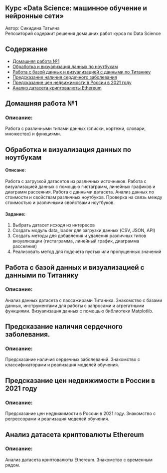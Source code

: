<h2>Курс «Data Science: машинное обучение и нейронные сети»</h2>
<p>
    Автор: Сикидина Татьяна</br>
    Репозиторий содержит решения домашних работ курса по Data Science
</p>
<h2>Содержание</h2>
<p>
    <ul>
        <li><a href="#hm1">Домашняя работа №1</a></li>
        <li><a href="#hm2">Обработка и визуализация данных по ноутбукам</a></li>
        <li><a href="#hm3">Работа с базой данных и визуализацией с данными по Титанику</a></li>
        <li><a href="#hm4">Предсказание наличия сердечного заболевания</a></li>
        <li><a href="#hm5">Предсказание цен недвижимости в России в 2021 году</a></li>
        <li><a href="#hm6">Анализ датасета криптовалюты Ethereum</a></li>        
    </ul>
</p>
<h2 id='hm1'>Домашняя работа №1</h2>
<h3>Описание:</h3>
<p>
    Работа с различными типами данных (списки, кортежи, словари, множество) и функциями.
</p>
<h2 id='hm2'>Обработка и визуализация данных по ноутбукам</h2>
<p>
    <h4>Описане:</h4>
    <p>Работа с загрузкой датасетов из различных источников. Работа с визуализацией данных с помощью гистаграмм, линейных графиков и диаграмм рассеяния. Работа с данными датасета. Анализ данных по стоимости и свойствам различных ноутбуков. Проверка на связь между стоимостью и различными свойствами ноутбуков.</p>
    <h4>Задание:</h4>
    <p>
        <ol>
            <li>Выбрать датасет исходя из интересов</li>
            <li>Создать модуль data_loader для загрузки данных (CSV, JSON, API)</li>
            <li>Создать методы для добавления и удаления различных типов визуализации (гистаграмма, линейный график, диаграмма рассеяния)</li>
            <li>Реализовать метод для подсчета пустых или пропущенных значений</li>            
        </ol>
    </p>    
</p>
<h2 id='hm3'>Работа с базой данных и визуализацией с данными по Титанику</h2>
<h3>Описание:</h3>
<p>
    Анализ данных датасета с пассажирами Титаника.
    Знакомство с базами данных, инструментами для работы с запросами и агрегатными функциями. Визуализация данных с помощью библиотеки Matplotlib.
</p>
<h2 id='hm4'>Предсказание наличия сердечного заболевания.</h2>
<h3>Описание:</h3>
<p>
    Предсказание наличия сердечных заболеваний.
    Знакомство с классификаторами и реализация моделей обучения. 
</p>
<h2 id='hm5'>Предсказание цен недвижимости в России в 2021 году</h2>
<h3>Описание:</h3>
<p>
    Предсказание цен недвижимости в России в 2021 году.
    Знакомство с регрессорами и реализация моделей обучения. 
</p>
<h2 id='hm6'>Анализ датасета криптовалюты Ethereum</h2>
<h3>Описание:</h3>
<p>
    Анализ датасета криптовалюты Ethereum.
    Знакомство с временным рядом. 
</p>

